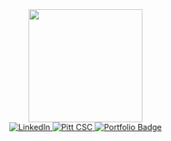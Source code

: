 <div id="header" align="center">
  <img src="https://media.giphy.com/media/KazYtoXQkYy6BlkOwG/giphy.gif" width="200"/>
   <div id="badges">
    <a href="https://www.linkedin.com/in/oliviawininsky">
      <img src="https://img.shields.io/badge/LinkedIn-9cf?style=for-the-badge&logo=linkedin&logoColor=white" alt="LinkedIn"/>
    </a>
    <a href="https://github.com/pittcsc">
      <img src="https://avatars.githubusercontent.com/u/7276234?s=400&u=ec85c7d585c4a845327899bf80a48d763c6ad660&v=4" alt="Pitt CSC"/>
     </a>
    <a href="https://pittcs.wiki/">
      <img src="https://img.shields.io/badge/Website-black?style=for-the-badge&logo=About.me&logoColor=white" alt="Portfolio Badge"/>
    </a>
  </div>
</div>


